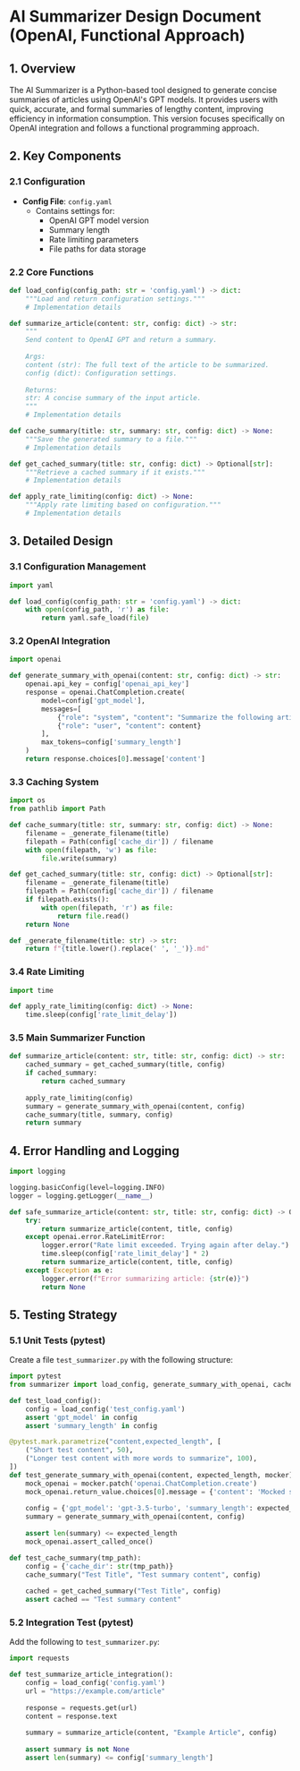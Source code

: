 # AI Summarizer Design Document (OpenAI, Functional Approach)

## 1. Overview

The AI Summarizer is a Python-based tool designed to generate concise summaries of articles using OpenAI's GPT models. It provides users with quick, accurate, and formal summaries of lengthy content, improving efficiency in information consumption. This version focuses specifically on OpenAI integration and follows a functional programming approach.

## 2. Key Components

### 2.1 Configuration

- **Config File**: `config.yaml`
  - Contains settings for:
    - OpenAI GPT model version
    - Summary length
    - Rate limiting parameters
    - File paths for data storage

### 2.2 Core Functions

```python
def load_config(config_path: str = 'config.yaml') -> dict:
    """Load and return configuration settings."""
    # Implementation details

def summarize_article(content: str, config: dict) -> str:
    """
    Send content to OpenAI GPT and return a summary.
    
    Args:
    content (str): The full text of the article to be summarized.
    config (dict): Configuration settings.
    
    Returns:
    str: A concise summary of the input article.
    """
    # Implementation details

def cache_summary(title: str, summary: str, config: dict) -> None:
    """Save the generated summary to a file."""
    # Implementation details

def get_cached_summary(title: str, config: dict) -> Optional[str]:
    """Retrieve a cached summary if it exists."""
    # Implementation details

def apply_rate_limiting(config: dict) -> None:
    """Apply rate limiting based on configuration."""
    # Implementation details
```

## 3. Detailed Design

### 3.1 Configuration Management

```python
import yaml

def load_config(config_path: str = 'config.yaml') -> dict:
    with open(config_path, 'r') as file:
        return yaml.safe_load(file)
```

### 3.2 OpenAI Integration

```python
import openai

def generate_summary_with_openai(content: str, config: dict) -> str:
    openai.api_key = config['openai_api_key']
    response = openai.ChatCompletion.create(
        model=config['gpt_model'],
        messages=[
            {"role": "system", "content": "Summarize the following article in a formal tone."},
            {"role": "user", "content": content}
        ],
        max_tokens=config['summary_length']
    )
    return response.choices[0].message['content']
```

### 3.3 Caching System

```python
import os
from pathlib import Path

def cache_summary(title: str, summary: str, config: dict) -> None:
    filename = _generate_filename(title)
    filepath = Path(config['cache_dir']) / filename
    with open(filepath, 'w') as file:
        file.write(summary)

def get_cached_summary(title: str, config: dict) -> Optional[str]:
    filename = _generate_filename(title)
    filepath = Path(config['cache_dir']) / filename
    if filepath.exists():
        with open(filepath, 'r') as file:
            return file.read()
    return None

def _generate_filename(title: str) -> str:
    return f"{title.lower().replace(' ', '_')}.md"
```

### 3.4 Rate Limiting

```python
import time

def apply_rate_limiting(config: dict) -> None:
    time.sleep(config['rate_limit_delay'])
```

### 3.5 Main Summarizer Function

```python
def summarize_article(content: str, title: str, config: dict) -> str:
    cached_summary = get_cached_summary(title, config)
    if cached_summary:
        return cached_summary
    
    apply_rate_limiting(config)
    summary = generate_summary_with_openai(content, config)
    cache_summary(title, summary, config)
    return summary
```

## 4. Error Handling and Logging

```python
import logging

logging.basicConfig(level=logging.INFO)
logger = logging.getLogger(__name__)

def safe_summarize_article(content: str, title: str, config: dict) -> Optional[str]:
    try:
        return summarize_article(content, title, config)
    except openai.error.RateLimitError:
        logger.error("Rate limit exceeded. Trying again after delay.")
        time.sleep(config['rate_limit_delay'] * 2)
        return summarize_article(content, title, config)
    except Exception as e:
        logger.error(f"Error summarizing article: {str(e)}")
        return None
```

## 5. Testing Strategy

### 5.1 Unit Tests (pytest)

Create a file `test_summarizer.py` with the following structure:

```python
import pytest
from summarizer import load_config, generate_summary_with_openai, cache_summary, get_cached_summary

def test_load_config():
    config = load_config('test_config.yaml')
    assert 'gpt_model' in config
    assert 'summary_length' in config

@pytest.mark.parametrize("content,expected_length", [
    ("Short test content", 50),
    ("Longer test content with more words to summarize", 100),
])
def test_generate_summary_with_openai(content, expected_length, mocker):
    mock_openai = mocker.patch('openai.ChatCompletion.create')
    mock_openai.return_value.choices[0].message = {'content': 'Mocked summary'}
    
    config = {'gpt_model': 'gpt-3.5-turbo', 'summary_length': expected_length}
    summary = generate_summary_with_openai(content, config)
    
    assert len(summary) <= expected_length
    mock_openai.assert_called_once()

def test_cache_summary(tmp_path):
    config = {'cache_dir': str(tmp_path)}
    cache_summary("Test Title", "Test summary content", config)
    
    cached = get_cached_summary("Test Title", config)
    assert cached == "Test summary content"
```

### 5.2 Integration Test (pytest)

Add the following to `test_summarizer.py`:

```python
import requests

def test_summarize_article_integration():
    config = load_config('config.yaml')
    url = "https://example.com/article"
    
    response = requests.get(url)
    content = response.text
    
    summary = summarize_article(content, "Example Article", config)
    
    assert summary is not None
    assert len(summary) <= config['summary_length']
```

